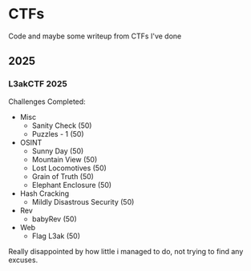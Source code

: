 # CTFs
Code and maybe some writeup from CTFs I've done

## 2025
### L3akCTF 2025
Challenges Completed:
- Misc
    - Sanity Check (50)
    - Puzzles - 1 (50)
- OSINT
    - Sunny Day (50)
    - Mountain View (50)
    - Lost Locomotives (50)
    - Grain of Truth (50)
    - Elephant Enclosure (50)
- Hash Cracking
    - Mildly Disastrous Security (50)
- Rev
    - babyRev (50)
- Web
    - Flag L3ak (50)

Really disappointed by how little i managed to do, not trying to find any excuses. 